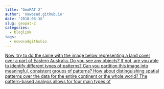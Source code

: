 ```yaml
---
title: "GeoPAT 2"
author: 'nowosad.github.io'
date: '2018-06-18'
slug: geopat-2
categories:
  - bloglink
tags:
  - nowosadgithubio
---
```


[Now, try to do the same with the image below representing a land cover over a part of Eastern Australia. Do you see any objects? If not, are you able to identify different types of patterns? Can you partition this image into meaningful, consistent groups of patterns? How about distinguishing spatial patterns over the data for the entire continent or the whole world? The pattern-based analysis allows for four main types of<i class="fas fa-external-link-alt"></i>](https://nowosad.github.io/post/geopat-2-software-for-pattern-based-spatial-and-temporal-analysis/)

